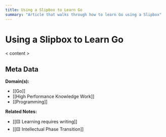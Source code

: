 ```yaml
---
title: Using a Slipbox to Learn Go
summary: "Article that walks through how to learn Go using a Slipbox"
---
```


# Using a Slipbox to Learn Go

< content >


## Meta Data

**Domain(s):**
- [[Go]]
- [[High Performance Knowledge Work]]
- [[Programming]]

**Related Notes:**
- [[🟨 Learning requires writing]]
- [[🟨 Intellectual Phase Transition]]
